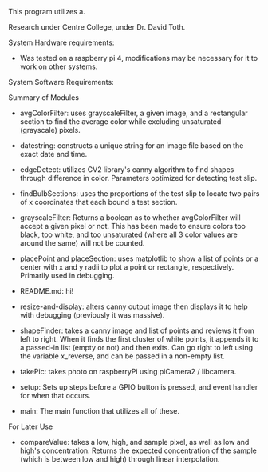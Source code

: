 This program utilizes a.

Research under Centre College, under Dr. David Toth. 

System Hardware requirements:
- Was tested on a raspberry pi 4, modifications may be necessary for it to work on other systems.

System Software Requirements:








Summary of Modules

- avgColorFilter: uses grayscaleFilter, a given image, and a rectangular section to find the average color while excluding unsaturated (grayscale) pixels.
- datestring: constructs a unique string for an image file based on the exact date and time.
- edgeDetect: utilizes CV2 library's canny algorithm to find shapes through difference in color. Parameters optimized for detecting test slip.
- findBulbSections: uses the proportions of the test slip to locate two pairs of x coordinates that each bound a test section.
- grayscaleFilter: Returns a boolean as to whether avgColorFilter will accept a given pixel or not. This has been made to ensure colors too black, too white, and too unsaturated (where all 3 color values are around the same) will not be counted.
- placePoint and placeSection: uses matplotlib to show a list of points or a center with x and y radii to plot a point or rectangle, respectively. Primarily used in debugging.
- README.md: hi!
- resize-and-display: alters canny output image then displays it to help with debugging (previously it was massive).
- shapeFinder: takes a canny image and list of points and reviews it from left to right. When it finds the first cluster of white points, it appends it to a passed-in list (empty or not) and then exits. Can go right to left using the variable x\_reverse, and can be passed in a non-empty list.

- takePic: takes photo on raspberryPi using piCamera2 / libcamera.
- setup: Sets up steps before a GPIO button is pressed, and event handler for when that occurs.
- main: The main function that utilizes all of these.




For Later Use

- compareValue: takes a low, high, and sample pixel, as well as low and high's concentration. Returns the expected concentration of the sample (which is between low and high) through linear interpolation.
